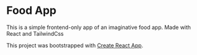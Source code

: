 # Food App

This is a simple frontend-only app of an imaginative food app.
Made with React and TailwindCss

This project was bootstrapped with [Create React App](https://github.com/facebook/create-react-app).